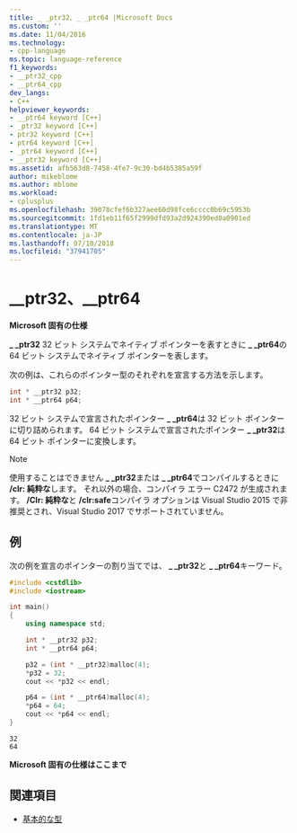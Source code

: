 ```yaml
---
title: _ _ptr32、_ _ptr64 |Microsoft Docs
ms.custom: ''
ms.date: 11/04/2016
ms.technology:
- cpp-language
ms.topic: language-reference
f1_keywords:
- __ptr32_cpp
- __ptr64_cpp
dev_langs:
- C++
helpviewer_keywords:
- __ptr64 keyword [C++]
- _ptr32 keyword [C++]
- ptr32 keyword [C++]
- ptr64 keyword [C++]
- _ptr64 keyword [C++]
- __ptr32 keyword [C++]
ms.assetid: afb563d8-7458-4fe7-9c30-bd4b5385a59f
author: mikeblome
ms.author: mblome
ms.workload:
- cplusplus
ms.openlocfilehash: 39078cfef6b327aee60d98fce6cccc0b69c5953b
ms.sourcegitcommit: 1fd1eb11f65f2999dfd93a2d924390ed0a0901ed
ms.translationtype: MT
ms.contentlocale: ja-JP
ms.lasthandoff: 07/10/2018
ms.locfileid: "37941705"
---
```

# <a name="ptr32-ptr64"></a>__ptr32、__ptr64

**Microsoft 固有の仕様**

**_ _ptr32** 32 ビット システムでネイティブ ポインターを表すときに **_ _ptr64**の 64 ビット システムでネイティブ ポインターを表します。

次の例は、これらのポインター型のそれぞれを宣言する方法を示します。

```cpp
int * __ptr32 p32;
int * __ptr64 p64;
```

 32 ビット システムで宣言されたポインター **_ _ptr64**は 32 ビット ポインターに切り詰められます。 64 ビット システムで宣言されたポインター **_ _ptr32**は 64 ビット ポインターに変換します。

> [!NOTE]
> 使用することはできません **_ _ptr32**または **_ _ptr64**でコンパイルするときに **/clr: 純粋な**します。 それ以外の場合、コンパイラ エラー C2472 が生成されます。 **/Clr: 純粋な**と **/clr:safe**コンパイラ オプションは Visual Studio 2015 で非推奨とされ、Visual Studio 2017 でサポートされていません。

## <a name="example"></a>例

次の例を宣言のポインターの割り当てでは、 **_ _ptr32**と **_ _ptr64**キーワード。

```cpp
#include <cstdlib>
#include <iostream>

int main()
{
    using namespace std;

    int * __ptr32 p32;
    int * __ptr64 p64;

    p32 = (int * __ptr32)malloc(4);
    *p32 = 32;
    cout << *p32 << endl;

    p64 = (int * __ptr64)malloc(4);
    *p64 = 64;
    cout << *p64 << endl;
}
```

```Output
32
64
```

**Microsoft 固有の仕様はここまで**

## <a name="see-also"></a>関連項目

- [基本的な型](../cpp/fundamental-types-cpp.md)